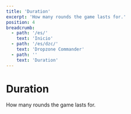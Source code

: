 ```yaml
---
title: 'Duration'
excerpt: 'How many rounds the game lasts for.'
position: 4
breadcrumb:
  - path: '/es/'
    text: 'Inicio'
  - path: '/es/dzc/'
    text: 'Dropzone Commander'
  - path: ''
    text: 'Duration'
---
```


# Duration

How many rounds the game lasts for.
